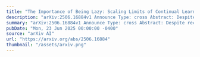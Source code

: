 ```yaml
---
title: "The Importance of Being Lazy: Scaling Limits of Continual Learning"
description: "arXiv:2506.16884v1 Announce Type: cross Abstract: Despite recent efforts, neural networks still struggle to learn in non-stationary environments, and our understanding of catastrophic forgetting (CF) is far from complete. In this work, we perform a systematic study on the impact of model scale and the degree of feature learning in continual learning. We reconcile existing contradictory observations on scale in the literature, by differentiating between lazy and rich training regimes through a variable parameterization of the architecture. We show that increasing model width is only beneficial when it reduces the amount of feature learning, yielding more laziness. Using the framework of dynamical mean field theory, we then study the infinite width dynamics of the model in the feature learning regime and characterize CF, extending prior theoretical results limited to the lazy regime. We study the intricate relationship between feature learning, task non-stationarity, and forgetting, finding that high feature learning is only beneficial with highly similar tasks. We identify a transition modulated by task similarity where the model exits an effectively lazy regime with low forgetting to enter a rich regime with significant forgetting. Finally, our findings reveal that neural networks achieve optimal performance at a critical level of feature learning, which depends on task non-stationarity and transfers across model scales. This work provides a unified perspective on the role of scale and feature learning in continual learning."
summary: "arXiv:2506.16884v1 Announce Type: cross Abstract: Despite recent efforts, neural networks still struggle to learn in non-stationary environments, and our understanding of catastrophic forgetting (CF) is far from complete. In this work, we perform a systematic study on the impact of model scale and the degree of feature learning in continual learning. We reconcile existing contradictory observations on scale in the literature, by differentiating between lazy and rich training regimes through a variable parameterization of the architecture. We show that increasing model width is only beneficial when it reduces the amount of feature learning, yielding more laziness. Using the framework of dynamical mean field theory, we then study the infinite width dynamics of the model in the feature learning regime and characterize CF, extending prior theoretical results limited to the lazy regime. We study the intricate relationship between feature learning, task non-stationarity, and forgetting, finding that high feature learning is only beneficial with highly similar tasks. We identify a transition modulated by task similarity where the model exits an effectively lazy regime with low forgetting to enter a rich regime with significant forgetting. Finally, our findings reveal that neural networks achieve optimal performance at a critical level of feature learning, which depends on task non-stationarity and transfers across model scales. This work provides a unified perspective on the role of scale and feature learning in continual learning."
pubDate: "Mon, 23 Jun 2025 00:00:00 -0400"
source: "arXiv AI"
url: "https://arxiv.org/abs/2506.16884"
thumbnail: "/assets/arxiv.png"
---
```


